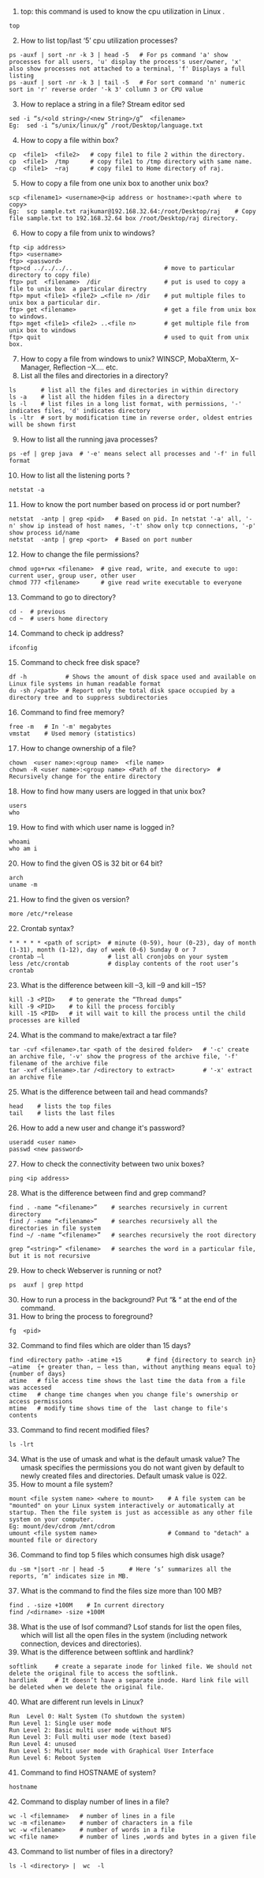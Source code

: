1)	top:  this command is used to know the cpu utilization in Linux .
```
top
```
2)	How to list top/last ‘5’ cpu utilization processes?
``` 
ps -auxf | sort -nr -k 3 | head -5   # For ps command 'a' show processes for all users, 'u' display the process's user/owner, 'x' also show processes not attached to a terminal, 'f' Displays a full listing
ps -auxf | sort -nr -k 3 | tail -5   # For sort command 'n' numeric sort in 'r' reverse order '-k 3' collumn 3 or CPU value
```
3)	How to replace a string in a file? Stream editor sed
```
sed -i “s/<old string>/<new String>/g”  <filename>
Eg:  sed -i “s/unix/linux/g” /root/Desktop/language.txt
```
4)	How to copy a file within box?
```
cp  <file1>  <file2>   # copy file1 to file 2 within the directory.
cp  <file1>  /tmp      # copy file1 to /tmp directory with same name.
cp  <file1>  ~raj      # copy file1 to Home directory of raj.
```
5)	How to copy a file from one unix box to another unix box?
```
scp <filename1> <username>@<ip address or hostname>:<path where to copy>
Eg:  scp sample.txt rajkumar@192.168.32.64:/root/Desktop/raj    # Copy file sample.txt to 192.168.32.64 box /root/Desktop/raj directory.
```
6)	How to copy a file from unix to windows?
```
ftp <ip address>
ftp> <username>
ftp> <password>
ftp>cd ../../../..                          # move to particular directory to copy file)
ftp> put  <filename>  /dir                  # put is used to copy a file to unix box  a particular directry
ftp> mput <file1> <file2> …<file n> /dir    # put multiple files to unix box a particular dir.
ftp> get <filename>                         # get a file from unix box to windows.
ftp> mget <file1> <file2> ..<file n>        # get multiple file from unix box to windows
ftp> quit                                   # used to quit from unix box.
```
7)	How to copy a file from windows to unix? WINSCP, MobaXterm, X–Manager, Reflection –X…. etc.
8)	List  all the files and directories in a directory?
```
ls       # list all the files and directories in within directory
ls -a    # list all the hidden files in a directory
ls -l    # list files in a long list format, with permissions, '-' indicates files, 'd' indicates directory
ls -ltr  # sort by modification time in reverse order, oldest entries will be shown first
```
9)	How to list all the running java processes?
```
ps -ef | grep java  # '-e' means select all processes and '-f' in full format
```
10)	How to list all the listening ports ?
```
netstat -a
```
11) How to know the port number based on process id or port number?
```
netstat  -antp | grep <pid>   # Based on pid. In netstat '-a' all, '-n' show ip instead of host names, '-t' show only tcp connections, '-p' show process id/name
netstat  -antp | grep <port>  # Based on port number
```
12)	How to change the file permissions?
```
chmod ugo+rwx <filename>  # give read, write, and execute to ugo: current user, group user, other user
chmod 777 <filename>      # give read write executable to everyone
```
13)	Command to go to directory?
```
cd -  # previous
cd ~  # users home directory
```
14)	Command to check ip address?
```
ifconfig
```
15)	Command to check free disk space?
```
df -h           # Shows the amount of disk space used and available on Linux file systems in human readable format
du -sh /<path>  # Report only the total disk space occupied by a directory tree and to suppress subdirectories
```
16)	Command to find free memory?
```
free -m   # In '-m' megabytes
vmstat    # Used memory (statistics)
```
17)	How to change ownership of a file?
```
chown  <user name>:<group name>  <file name>
chown -R <user name>:<group name> <Path of the directory>  # Recursively change for the entire directory
```
18)	How to find how many users are logged in that unix box? 
```
users
who
```
19)	How to find with which user name is logged in?
```
whoami
who am i 
```
20)	How to find the given OS is 32 bit or 64 bit?
```
arch
uname -m
```
21)	How to find the given os version?
```
more /etc/*release
```
22)	Crontab syntax?
```
* * * * * <path of script>  # minute (0-59), hour (0-23), day of month (1-31), month (1-12), day of week (0-6) Sunday 0 or 7
crontab –l                  # list all cronjobs on your system
less /etc/crontab           # display contents of the root user’s crontab
```
23)	What is the difference between kill –3, kill –9 and kill –15?
```
kill -3 <PID>    # to generate the “Thread dumps”
kill -9 <PID>    # to kill the process forcibly
kill -15 <PID>   # it will wait to kill the process until the child processes are killed
```
24)	What is the command to make/extract a tar file?
```
tar -cvf <filename>.tar <path of the desired folder>   # '-c' create an archive file, '-v' show the progress of the archive file, '-f' filename of the archive file
tar -xvf <filename>.tar /<directory to extract>        # '-x' extract an archive file
```
25)	What is the difference between tail and head commands?
```
head    # lists the top files
tail    # lists the last files
```
26)	How to add a new user and change it's password?
```
useradd <user name>
passwd <new password>
```
27)	How to check the connectivity between two unix boxes?
```
ping <ip address>
```
28)	What is the difference between find and grep command?
```
find . -name “<filename>”    # searches recursively in current directory
find / -name “<filename>”    # searches recursively all the directories in file system
find ~/ -name “<filename>”   # searches recursively the root directory

grep “<string>”	<filename>   # searches the word in a particular file, but it is not recursive
```
29)	How to check Webserver is running or not?
```
ps  auxf | grep httpd
```
30)	How to run a process in the background? Put  “& “ at the end of the command.
31)	How to bring the process to foreground?
```
fg  <pid>
```
32)	Command to find files which are older than 15 days?
```
find <directory path> -atime +15	   # find {directory to search in}  –atime  {+ greater than, – less than, without anything means equal to}  {number of days}
atime   # file access time shows the last time the data from a file was accessed 
ctime   # change time changes when you change file's ownership or access permissions
mtime   # modify time shows time of the  last change to file's contents
```
33)	Command to find recent modified files?
```
ls -lrt
```
34)	What is the use of umask and what is the default umask value? The umask specifies the permissions you do not want given by default to newly created files and directories. Default umask value is 022.
35)	How to mount a file system?
```
mount <file system name> <where to mount>    # A file system can be "mounted" on your Linux system interactively or automatically at startup. Then the file system is just as accessible as any other file system on your computer.
Eg: mount/dev/cdrom /mnt/cdrom
umount <file system name>                    # Command to "detach" a mounted file or directory 
```
36) Command  to find top 5 files which consumes high disk usage?
```
du -sm *|sort -nr | head -5       # Here ‘s’ summarizes all the reports, ‘m’ indicates size in MB.
```
37)	What is the command to find the files size more than 100 MB?
```
find . -size +100M    # In current directory
find /<dirname> -size +100M
```
38)	What is the use of lsof command? Lsof stands for list the open files, which will list all the open files in the system (including network connection, devices and directories).
39)	What is the difference between softlink and hardlink?
```
softlink     # create a separate inode for linked file. We should not delete the original file to access the softlink.
hardlink     # It doesn’t have a separate inode. Hard link file will be deleted when we delete the original file.
```
40)	What are different run levels in Linux?
```
Run  Level 0: Halt System (To shutdown the system)
Run Level 1: Single user mode
Run Level 2: Basic multi user mode without NFS
Run Level 3: Full multi user mode (text based)
Run Level 4: unused
Run Level 5: Multi user mode with Graphical User Interface
Run Level 6: Reboot System
```
41)	Command to find HOSTNAME of system?
```
hostname
```
42)	Command to display number of lines in a file?
```
wc -l <filemname>   # number of lines in a file
wc -m <filename>    # number of characters in a file
wc -w <filename>    # number of words in a file
wc <file name>      # number of lines ,words and bytes in a given file
```
43)	Command to list number of files in a directory?
```
ls -l <directory> |  wc  -l
```

